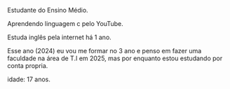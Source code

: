 Estudante do Ensino Médio. 

Aprendendo linguagem c pelo YouTube.

Estuda inglês pela internet há 1 ano.

Esse ano (2024) eu vou me formar no 3 ano e penso em fazer uma faculdade na área de T.I em 2025, mas por enquanto estou estudando por conta propria.

idade: 17 anos.
